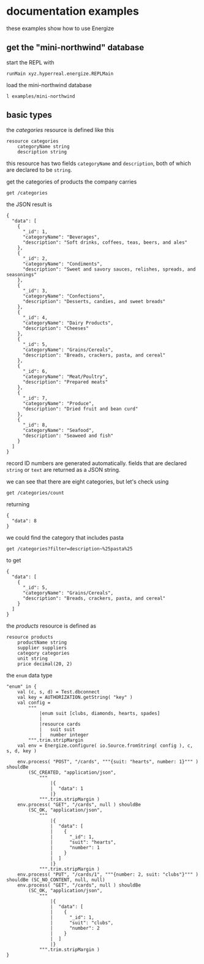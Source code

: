 documentation examples
======================

these examples show how to use Energize

get the "mini-northwind" database
---------------------------------

start the REPL with

	runMain xyz.hyperreal.energize.REPLMain
	
load the mini-northwind database

	l examples/mini-northwind
	
basic types
-----------

the *categories* resource is defined like this

    resource categories
        categoryName string
        description string

this resource has two fields `categoryName` and `description`, both of which are declared to be `string`.

get the categories of products the company carries

	get /categories
	
the JSON result is

	{
      "data": [
        {
          "_id": 1,
          "categoryName": "Beverages",
          "description": "Soft drinks, coffees, teas, beers, and ales"
        },
        {
          "_id": 2,
          "categoryName": "Condiments",
          "description": "Sweet and savory sauces, relishes, spreads, and seasonings"
        },
        {
          "_id": 3,
          "categoryName": "Confections",
          "description": "Desserts, candies, and sweet breads"
        },
        {
          "_id": 4,
          "categoryName": "Dairy Products",
          "description": "Cheeses"
        },
        {
          "_id": 5,
          "categoryName": "Grains/Cereals",
          "description": "Breads, crackers, pasta, and cereal"
        },
        {
          "_id": 6,
          "categoryName": "Meat/Poultry",
          "description": "Prepared meats"
        },
        {
          "_id": 7,
          "categoryName": "Produce",
          "description": "Dried fruit and bean curd"
        },
        {
          "_id": 8,
          "categoryName": "Seafood",
          "description": "Seaweed and fish"
        }
      ]
    }
    
record ID numbers are generated automatically. fields that are declared `string` or `text` are returned as a JSON string.

we can see that there are eight categories, but let's check using

	get /categories/count
	
returning

	{
	  "data": 8
	}

we could find the category that includes pasta

	get /categories?filter=description~%25pasta%25

to get

    {
      "data": [
        {
          "_id": 5,
          "categoryName": "Grains/Cereals",
          "description": "Breads, crackers, pasta, and cereal"
        }
      ]
    }
    
the *products* resource is defined as

	resource products
        productName string
        supplier suppliers
        category categories
        unit string
        price decimal(20, 2)

the `enum` data type

    "enum" in {
        val (c, s, d) = Test.dbconnect
        val key = AUTHORIZATION.getString( "key" )
        val config =
            """
                |enum suit [clubs, diamonds, hearts, spades]
                |
                |resource cards
                |	suit suit
                |	number integer
            """.trim.stripMargin
        val env = Energize.configure( io.Source.fromString( config ), c, s, d, key )

        env.process( "POST", "/cards", """{suit: "hearts", number: 1}""" ) shouldBe
            (SC_CREATED, "application/json",
                """
                    |{
                    |  "data": 1
                    |}
                """.trim.stripMargin )
        env.process( "GET", "/cards", null ) shouldBe
            (SC_OK, "application/json",
                """
                    |{
                    |  "data": [
                    |    {
                    |      "_id": 1,
                    |      "suit": "hearts",
                    |      "number": 1
                    |    }
                    |  ]
                    |}
                """.trim.stripMargin )
        env.process( "PUT", "/cards/1", """{number: 2, suit: "clubs"}""" ) shouldBe (SC_NO_CONTENT, null, null)
        env.process( "GET", "/cards", null ) shouldBe
            (SC_OK, "application/json",
                """
                    |{
                    |  "data": [
                    |    {
                    |      "_id": 1,
                    |      "suit": "clubs",
                    |      "number": 2
                    |    }
                    |  ]
                    |}
                """.trim.stripMargin )
    }
